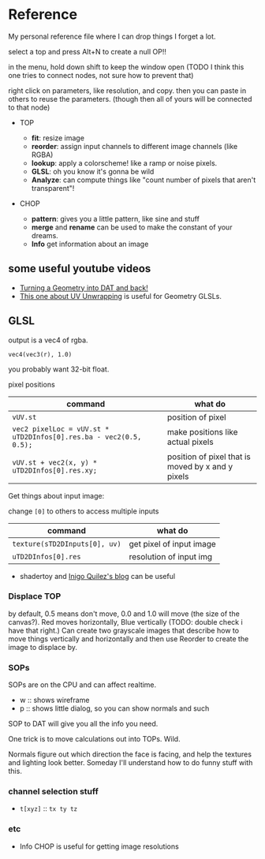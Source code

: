 # Reference

My personal reference file where I can drop things I forget a lot.

select a top and press Alt+N to create a null OP!!

in the menu, hold down shift to keep the window open (TODO I think this one tries to connect nodes, not sure how to prevent that)

right click on parameters, like resolution, and copy. then you can paste in others to reuse the parameters. (though then all of yours will be connected to that node)


 - TOP
   - **fit**: resize image
   - **reorder**: assign input channels to different image channels (like RGBA)
   - **lookup**: apply a colorscheme! like a ramp or noise pixels.
   - **GLSL**: oh you know it's gonna be wild
   - **Analyze**: can compute things like "count number of pixels that aren't transparent"!

 - CHOP
   - **pattern**: gives you a little pattern, like sine and stuff
   - **merge** and **rename** can be used to make the constant of your dreams.
   - **Info** get information about an image


## some useful youtube videos

 - [Turning a Geometry into DAT and back!](https://www.youtube.com/watch?v=5DRlPjdirHg)
 - [This one about UV Unwrapping](https://www.youtube.com/watch?v=HPun50ej4W8&t=538s) is useful for Geometry GLSLs.

## GLSL


output is a vec4 of rgba.

`vec4(vec3(r), 1.0)`

you probably want 32-bit float.


pixel positions

| command | what do |
|-|-|
| `vUV.st` | position of pixel |
| `vec2 pixelLoc = vUV.st * uTD2DInfos[0].res.ba - vec2(0.5, 0.5);` | make positions like actual pixels |
| `vUV.st + vec2(x, y) * uTD2DInfos[0].res.xy;` | position of pixel that is moved by x and y pixels |



Get things about input image:

change `[0]` to others to access multiple inputs

| command | what do |
|-|-|
| `texture(sTD2DInputs[0], uv)` | get pixel of input image |
| `uTD2DInfos[0].res` | resolution of input img |




 - shadertoy and [Inigo Quilez's blog](https://iquilezles.org/articles/) can be useful


### Displace TOP

by default, 0.5 means don't move, 0.0 and 1.0 will move (the size of the canvas?). Red moves horizontally, Blue vertically (TODO: double check i have that right.)
Can create two grayscale images that describe how to move things vertically and horizontally and then use Reorder to create the image to displace by.


### SOPs

SOPs are on the CPU and can affect realtime.

 - w :: shows wireframe
 - p :: shows little dialog, so you can show normals and such

SOP to DAT will give you all the info you need.

One trick is to move calculations out into TOPs. Wild.

Normals figure out which direction the face is facing, and help the textures and lighting look better. Someday I'll understand how to do funny stuff with this.


### channel selection stuff

 - `t[xyz]` :: `tx ty tz`
	

### etc

 - Info CHOP is useful for getting image resolutions


